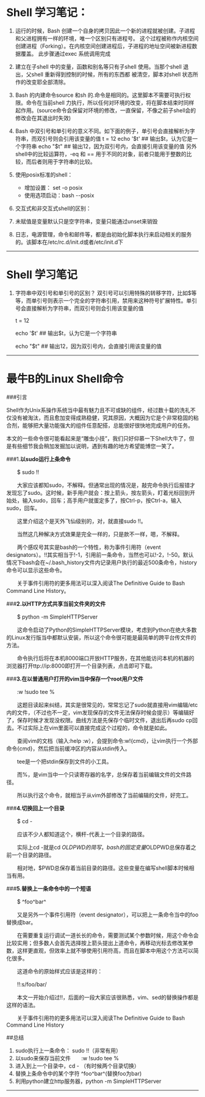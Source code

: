 Shell 学习笔记：
========================================

1. 运行的时候，Bash 创建一个自身的拷贝因此一个新的进程就被创建。子进程和父进程拥有一样的环境，唯一个区别只有进程号。
这个过程被称作内核空间创建进程（Forking）。在内核空间创建进程后，子进程的地址空间被新进程数据覆盖。
此步骤通过exec 系统调用完成

2. 建立在子shell 中的变量，函数和别名等只有子shell 使用。当那个shell 退出，父shell 重新得到控制的时候，所有的东西都
被清空，脚本对shell 状态所作的改变耶全部清除。

3. Bash 的内建命令source 和sh 的.命令是相同的。这里脚本不需要可执行权限。命令在当前shell
力执行，所以任何对环境的改变，将在脚本结束时同样起作用。(source命令会保留对环境的修改，一直保留，不像之前子shell会的
修改会在其退出时失效)

4. Bash 中双引号和单引号的意义不同。如下面的例子，单引号会直接解析为字符串，而双引号则会引用该变量的值
 t = 12
 echo '$t' ## 输出$t，认为它是一个字符串
 echo "$t" ## 输出12，因为双引号内，会直接引用该变量的值
 另外shell中的比较运算符，-eq 和 == 用于不同的对象，前者只能用于整数的比较，而后者则用于字符串的比较。

5. 使用posix标准的shell：
	+ 增加设置： set -o posix
	+ 使用选项启动：bash --posix

6. 交互式和非交互式shell的区别：


7. 未赋值是变量默认只是空字符串，变量只能通过unset来销毁
8. 日志，电源管理，命令和邮件等，都是由初始化脚本执行来启动相关的服务的。该脚本在/etc/rc.d/init.d或者/etc/init.d下







***

Shell 学习笔记
============================

1. 字符串中双引号和单引号的区别？
双引号可以引用特殊的转移字符，比如$等等，而单引号则表示一个完全的字符串引用，禁用来这种符号扩展特性。单引号会直接解析为字符串，而双引号则会引用该变量的值

	t = 12

	echo '$t' ## 输出$t，认为它是一个字符串

	echo "$t" ## 输出12，因为双引号内，会直接引用该变量的值









***

最牛B的Linux Shell命令
==================================

###引言


Shell作为Unix系操作系统当中最有魅力且不可或缺的组件，经过数十载的洗礼不仅没有被淘汰，而且愈加变得成熟稳健，究其原因，大概因为它是个非常稳固的粘合剂，能够把大量功能强大的组件任意配搭，总能很好很快地完成用户的任务。

本文的一些命令很可能看起来是“雕虫小技”，我们只好仰慕一下Shell大牛了，但是有些细节我会稍加发掘加以说明，遇到有趣的地方希望能博您一笑了。

###1.**以sudo运行上条命令**

　　$ sudo !!

　　大家应该都知sudo，不解释。但通常出现的情况是，敲完命令执行后报错才发现忘了sudo。这时候，新手用户就会：按上箭头，按左箭头，盯着光标回到开始处，输入sudo，回车；高手用户就蛋定多了，按Ctrl-p，按Ctrl-a，输入sudo，回车。

　　这里介绍这个是天外飞仙级别的，对，就直接sudo !!。

　　当然这几种解决方式效果是完全一样的，只是款不一样，嗯，不解释。

　　两个感叹号其实是bash的一个特性，称为事件引用符（event designators）。!!其实相当于!-1，引用前一条命令，当然也可以!-2，!-50。默认情况下bash会在~/.bash_history文件内记录用户执行的最近500条命令，history命令可以显示这些命令。

　　关于事件引用符的更多用法可以深入阅读The Definitive Guide to Bash Command Line History。


###**2.以HTTP方式共享当前文件夹的文件**


　　$ python -m SimpleHTTPServer

　　这命令启动了Python的SimpleHTTPServer模块，考虑到Python在绝大多数的Linux发行版当中都默认安装，所以这个命令很可能是最简单的跨平台传文件的方法。

　　命令执行后将在本机8000端口开放HTTP服务，在其他能访问本机的机器的浏览器打开ttp://ip:8000即打开一个目录列表，点击即可下载。

###**3.在以普通用户打开的vim当中保存一个root用户文件**

　　:w !sudo tee %

　　这题目读起来纠结，其实是很常见的，常常忘记了sudo就直接用vim编辑/etc内的文件，（不过也不一定，vim发现保存的文件无法保存时候会提示）等编辑好了，保存时候才发现没权限。曲线方法是先保存个临时文件，退出后再sudo cp回去。不过实际上在vim里面可以直接完成这个过程的，命令就是如此。

　　查阅vim的文档（输入:help :w），会提到命令:w!{cmd}，让vim执行一个外部命令{cmd}，然后把当前缓冲区的内容从stdin传入。

　　tee是一个把stdin保存到文件的小工具。

　　而%，是vim当中一个只读寄存器的名字，总保存着当前编辑文件的文件路径。

　　所以执行这个命令，就相当于从vim外部修改了当前编辑的文件，好完工。

###**4.切换回上一个目录**

　　$ cd -

　　应该不少人都知道这个，横杆-代表上一个目录的路径。

　　实际上cd -就是cd $OLDPWD的简写，bash的固定变量$OLDPWD总保存着之前一个目录的路径。

　　相对地，$PWD总保存着当前目录的路径。这些变量在编写shell脚本时候相当有用。

###**5.替换上一条命令中的一个短语**

　　$ ^foo^bar^

　　又是另外一个事件引用符（event designator），可以把上一条命令当中的foo替换成bar。

　　在需要重复运行调试一道长长的命令，需要测试某个参数时候，用这个命令会比较实用；但多数人会首先选择按上箭头提出上道命令，再移动光标去修改某参数，这样更直观，但效率上就不够使用引用符高，而且在脚本中用这个方法可以简化很多。

　　这道命令的原始样式应该是这样的：

　　!!:s/foo/bar/

　　本文一开始介绍过!!，后面的一段大家应该很熟悉，vim、sed的替换操作都是这样的语法。

　　关于事件引用符的更多用法可以深入阅读The Definitive Guide to Bash Command Line History

##总结

1. sudo执行上一条命令： sudo !!（非常有用）
2. 以sudo来保存当前文件　　:w !sudo tee %
3. 进入到上一个目录中，cd - （有时候两个目录切换）
4. 替换上条命令中的某个字符 ^foo^bar^(替换foo为bar)
5. 利用python建立http服务器，python -m SimpleHTTPServer


***












